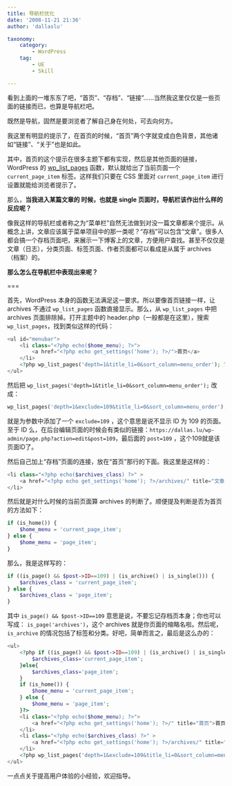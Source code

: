 ```yaml
---
title: 导航栏优化
date: '2008-11-21 21:36'
author: 'dallaslu'

taxonomy:
    category:
        - WordPress
    tag:
        - UE
        - Skill

---
```

看到上面的一堆东东了吧，“首页”、“存档”、“链接”……当然我这里仅仅是一些页面的链接而已，也算是导航栏吧。

既然是导航，固然是要浏览者了解自己身在何处，可去向何方。

我这里有明显的提示了，在首页的时候，“首页”两个字就变成白色背景，其他诸如“链接”、“关于”也是如此。

其中，首页的这个提示在很多主题下都有实现，然后是其他页面的链接，WordPress 的 <a href="http://codex.wordpress.org/Template_Tags/wp_list_pages" target="_blank" title="查看官方文档关于此函数的说明">wp_list_pages</a> 函数，默认就给出了当前页面一个 `current_page_item` 标签。这样我们只要在 CSS 里面对 `current_page_item` 进行设置就能给浏览者提示了。

那么，__当我进入某篇文章的 时候，也就是 single 页面时，导航栏该作出什么样的反应呢？__

像我这样的导航栏或者称之为“菜单栏”自然无法做到对没一篇文章都来个提示。从概念上讲，文章应该属于菜单项目中的那一类呢？“存档”可以包含“文章”。很多人都会搞一个存档页面吧，来展示一下博客上的文章，方便用户查找。甚至不仅仅是文章（日志），分类页面、标签页面、作者页面都可以看成是从属于 archives （档案）的。

__那么怎么在导航栏中表现出来呢？__

===

首先，WordPress 本身的函数无法满足这一要求。所以要像首页链接一样，让 archives 不通过 `wp_list_pages` 函数直接显示。那么，从 `wp_list_pages` 中把 archives 页面排除掉。打开主题中的 header.php（一般都是在这里），搜索 `wp_list_pages`，找到类似这样的代码：

```php
<ul id="menubar">
    <li class="<?php echo($home_menu); ?>">
        <a href="<?php echo get_settings('home'); ?>/">首页</a>
    </li>
    <?php wp_list_pages('depth=1&title_li=0&sort_column=menu_order'); ?>
</ul>
```

然后把 `wp_list_pages('depth=1&title_li=0&sort_column=menu_order');` 改成：

```php
wp_list_pages('depth=1&exclude=109&title_li=0&sort_column=menu_order');
```

就是为参数中添加了一个 `exclude=109` ，这个意思是说不显示 ID 为 109 的页面。至于 ID 么，在后台编辑页面的时候会有类似的链接：`https://dallas.lu/wp-admin/page.php?action=edit&post=109`，最后面的 `post=109` ，这个109就是该页面ID了。

然后自己加上“存档”页面的连接，放在“首页”那行的下面。我这里是这样的：

```php
<li class="<?php echo($archives_class) ?>" >
    <a href="<?php echo get_settings('home'); ?>/archives/" title="文章列表">存档</a>
</li>
```

然后就是对什么时候的当前页面算 archives 的判断了。顺便提及判断是否为首页的方法如下：

```php
if (is_home()) {
    $home_menu = 'current_page_item';
} else {
    $home_menu = 'page_item';
}
```

那么，我是这样写的：

```php
if ((is_page() && $post->ID==109) | (is_archive() | is_single())) {
    $archives_class = 'current_page_item';
} else {
    $archives_class = 'page_item';
}
```

其中 `is_page() && $post->ID==109` 意思是说，不要忘记存档页本身；你也可以写成： `is_page('archives')`，这个 archives 就是你页面的缩略名啦。然后呢，`is_archive` 的情况包括了标签和分类。好吧，简单而言之，最后是这么办的：

```php
<ul>
    <?php if ((is_page() && $post->ID==109) | (is_archive() | is_single())) {
        $archives_class='current_page_item';
    }else{
        $archives_class='page_item';
    }
    if (is_home()) {
        $home_menu = 'current_page_item';
    } else {
        $home_menu = 'page_item';
    }?>
    <li class="<?php echo($home_menu); ?>">
        <a href="<?php echo get_settings('home'); ?>/" title="首页">首页</a>
    </li>
    <li class="<?php echo($archives_class) ?>" >
        <a href="<?php echo get_settings('home'); ?>/archives/" title="存档">存档</a>
    </li>
    <?php wp_list_pages('depth=1&exclude=109&title_li=0&sort_column=menu_order'); ?>
</ul>
```

一点点关于提高用户体验的小经验，欢迎指导。
